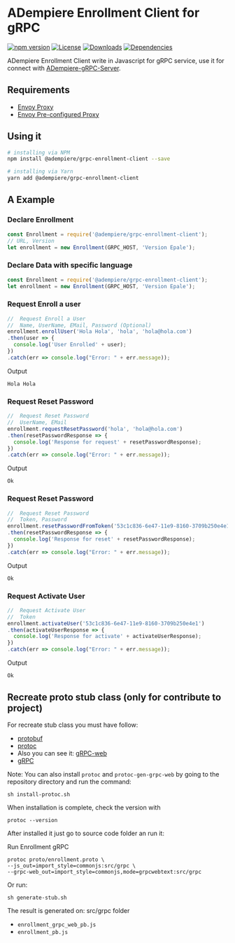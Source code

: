 # ADempiere Enrollment Client for gRPC

[![npm version](https://img.shields.io/npm/v/@adempiere/grpc-enrollment-client.svg)](https://www.npmjs.com/package/@adempiere/grpc-enrollment-client)
[![License](https://img.shields.io/npm/l/@adempiere/grpc-enrollment-client.svg)](https://github.com/erpcya/grpc-enrollment-client/blob/master/LICENSE)
[![Downloads](https://img.shields.io/npm/dm/@adempiere/grpc-enrollment-client.svg)](https://www.npmjs.com/package/@adempiere/grpc-enrollment-client)
[![Dependencies](https://img.shields.io/librariesio/github/erpcya/grpc-enrollment-client.svg)](https://www.npmjs.com/package/@adempiere/grpc-enrollment-client)


ADempiere Enrollment Client write in Javascript for gRPC service, use it for connect with
[ADempiere-gRPC-Server](https://github.com/erpcya/adempiere-gRPC-Server).

## Requirements
- [Envoy Proxy](https://www.envoyproxy.io/)
- [Envoy Pre-configured Proxy](https://github.com/erpcya/gRPC-Envoy-Proxy)

## Using it

``` bash
# installing via NPM
npm install @adempiere/grpc-enrollment-client --save
```
``` bash
# installing via Yarn
yarn add @adempiere/grpc-enrollment-client
```

## A Example
### Declare Enrollment
```javascript
const Enrollment = require('@adempiere/grpc-enrollment-client');
// URL, Version
let enrollment = new Enrollment(GRPC_HOST, 'Version Epale');
```
### Declare Data with specific language
```javascript
const Enrollment = require('@adempiere/grpc-enrollment-client');
let enrollment = new Enrollment(GRPC_HOST, 'Version Epale');
```

### Request Enroll a user
```javascript
//  Request Enroll a User
//  Name, UserName, EMail, Password (Optional)
enrollment.enrollUser('Hola Hola', 'hola', 'hola@hola.com')
.then(user => {
  console.log('User Enrolled' + user);
})
.catch(err => console.log("Error: " + err.message));
```

Output
```
Hola Hola
```

### Request Reset Password
```javascript
//  Request Reset Password
//  UserName, EMail
enrollment.requestResetPassword('hola', 'hola@hola.com')
.then(resetPasswordResponse => {
  console.log('Response for request' + resetPasswordResponse);
})
.catch(err => console.log("Error: " + err.message));
```

Output
```
Ok
```

### Request Reset Password
```javascript
//  Request Reset Password
//  Token, Password
enrollment.resetPasswordFromToken('53c1c836-6e47-11e9-8160-3709b250e4e1', 'holaPass')
.then(resetPasswordResponse => {
  console.log('Response for reset' + resetPasswordResponse);
})
.catch(err => console.log("Error: " + err.message));
```

Output
```
Ok
```

### Request Activate User
```javascript
//  Request Activate User
//  Token
enrollment.activateUser('53c1c836-6e47-11e9-8160-3709b250e4e1')
.then(activateUserResponse => {
  console.log('Response for activate' + activateUserResponse);
})
.catch(err => console.log("Error: " + err.message));
```

Output
```
Ok
```

## Recreate proto stub class (only for contribute to project)
For recreate stub class you must have follow:
- [protobuf](https://github.com/protocolbuffers/protobuf/releases)
- [protoc](https://github.com/grpc/grpc-web/releases)
- Also you can see it: [gRPC-web](https://github.com/grpc/grpc-web)
- [gRPC](https://grpc.io/docs/tutorials/basic/web.html)

Note: You can also install `protoc` and `protoc-gen-grpc-web` by going to the repository directory and run the command:
```Shell
sh install-protoc.sh
```

When installation is complete, check the version with
```Shell
protoc --version
```

After installed it just go to source code folder an run it:

Run Enrollment gRPC
```Shell
protoc proto/enrollment.proto \
--js_out=import_style=commonjs:src/grpc \
--grpc-web_out=import_style=commonjs,mode=grpcwebtext:src/grpc
```

Or run:
```Shell
sh generate-stub.sh
```

The result is generated on: src/grpc folder
- `enrollment_grpc_web_pb.js`
- `enrollment_pb.js`
